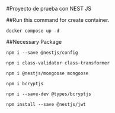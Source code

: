 #Proyecto de prueba con NEST JS

##Run this command for create container.
```
docker compose up -d
```

##Necessary Package
```
npm i --save @nestjs/config
```

```
npm i class-validator class-transformer
```

```
npm i @nestjs/mongoose mongoose
```

```
npm i bcryptjs
```

```
npm i --save-dev @types/bcryptjs
```

```
npm install --save @nestjs/jwt
```